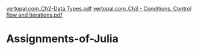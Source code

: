 [vertopal.com_Ch2-Data Types.pdf](https://github.com/shalomma2000/Assignments-of-Julia/files/9540208/vertopal.com_Ch2-Data.Types.pdf)
[vertopal.com_Ch3 - Conditions, Control flow and Iterations.pdf](https://github.com/shalomma2000/Assignments-of-Julia/files/9540210/vertopal.com_Ch3.-.Conditions.Control.flow.and.Iterations.pdf)
# Assignments-of-Julia
